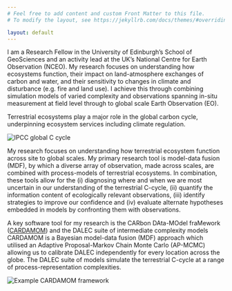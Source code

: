 ```yaml
---
# Feel free to add content and custom Front Matter to this file.
# To modify the layout, see https://jekyllrb.com/docs/themes/#overriding-theme-defaults

layout: default
---
```


I am a Research Fellow in the University of Edinburgh’s School of GeoSciences and an activity lead at the UK’s National Centre for Earth Observation (NCEO). My research focuses on understanding how ecosystems function, their impact on land-atmosphere exchanges of carbon and water, and their sensitivity to changes in climate and disturbance (e.g. fire and land use). I achieve this through combining simulation models of varied complexity and observations spanning in-situ measurement at field level through to global scale Earth Observation (EO).

Terrestrial ecosystems play a major role in the global carbon cycle, underpinning ecosystem services including climate regulation.

![IPCC global C cycle](/ProfessionalProfile/assets/Fig6-01-2.jpg)

My research focuses on understanding how terrestrial ecosystem function across site to global scales. My primary research tool is model-data fusion (MDF), by which a diverse array of observation, made across scales, are combined with process-models of terrestrial ecosystems. In combination, these tools allow for the (i) diagnosing where and when we are most uncertain in our understanding of the terrestrial C-cycle, (ii) quantify the information content of ecologically relevant observations, (iii) identify strategies to improve our confidence and (iv) evaluate alternate hypotheses embedded in models by confronting them with observations.

A key software tool for my research is the CARbon DAta-MOdel fraMework ([CARDAMOM](https://github.com/GCEL/CARDAMOM)) and the DALEC suite of intermediate complexity models CARDAMOM is a Bayesian model-data fusion (MDF) approach which utilised an Adaptive Proposal-Markov Chain Monte Carlo (AP-MCMC) allowing us to calibrate DALEC independently for every location across the globe. The DALEC suite of models simulate the terrestrial C-cycle at a range of process-representation complexities.

![Example CARDAMOM framework](/ProfessionalProfile/assets/CARDAMOM_scheme.png)
